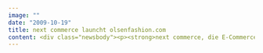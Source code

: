 ```yaml
---
image: ""
date: "2009-10-19"
title: next commerce launcht olsenfashion.com
content: <div class="newsbody"><p><strong>next commerce, die E-Commerce-Tochter von SinnerSchrader, hat für die Damenmodemarke Olsen das integrierte Marken- und Vertriebsportal olsenfashion.com gestartet. Nach dem Launch in Deutschland und Österreich steht in den nächsten Monaten der internationale Rollout an.</strong></p><p>Der Onlineshop zeigt das breiteste Sortiment aller Olsen-Stores in einer Form, die das Produkt zum Anfassen nahebringt und so optimale Entscheidungssicherheit bei den Konsumenten schafft. Eine innovative Präsentation der monatlichen Trendthemen sowie von Styling-Tipps gehört zur Onlineberatung. „olsenfashion.com ist Teil unserer Multi-Channel-Strategie, mit der wir die Marke Olsen schärfen und gemeinsam mit unseren Partnern weiter wachsen wollen“, so Carl-Michael Wolff, CEO von Olsen.</p><p>Der Onlineshop wird von next commerce als Generalunternehmer betrieben. Konzept, Design und Technologie stammen von SinnerSchrader, der Muttergesellschaft von next commerce. Technische Basis ist das SinnerSchrader Commerce Framework, das die leistungsfähige Darstellung von Produktinformationen und anderen Inhalten in sehr flexiblen Layouts ermöglicht.</p><p>Hinzu kommen die typischen Shop-Funktionen, die bereits in vielen Projekten erfolgreich eingesetzt wurden. Die sehr einfach bedienbare Administrationsoberfläche ist eine wichtige Voraussetzung für das aktive Shopmanagement durch das Team von next commerce.</p><p>Einzelne Prozessschritte der E-Commerce-Wertschöpfungskette übernehmen etablierte Kooperationspartner im Auftrag von next commerce. Hierzu zählen neben anderen Partnern myClip Studios für die 360°-Produktfotografie und Wirecard für die Zahlungsabwicklung.</p><p>„Wir freuen uns, mit Olsen den ersten Partner für unser neues Full-Service-Outsourcing-Angebot gefunden zu haben und den Shop wie geplant in Betrieb zu nehmen“ sagt Moritz Koch, Managing Director von next commerce. „Jetzt beginnt die Onlinevermarktung, in der wir die volle Kraft unseres marketingorientierten Kooperationsangebots ausspielen können.“</p><p><a href="http&#58;//www.olsenfashion.com">www.olsenfashion.com</a></p></div>
---
```

